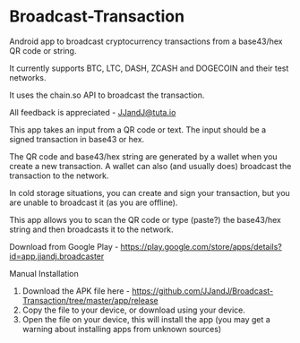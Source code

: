 # Broadcast-Transaction
Android app to broadcast cryptocurrency transactions from a base43/hex QR code or string.

It currently supports BTC, LTC, DASH, ZCASH and DOGECOIN and their test networks.

It uses the chain.so API to broadcast the transaction.

All feedback is appreciated - JJandJ@tuta.io

This app takes an input from a QR code or text. The input should be a signed transaction in base43 or hex.

The QR code and base43/hex string are generated by a wallet when you create a new transaction. A wallet can also (and usually does) broadcast the transaction to the network.

In cold storage situations, you can create and sign your transaction, but you are unable to broadcast it (as you are offline).

This app allows you to scan the QR code or type (paste?) the base43/hex string and then broadcasts it to the network.

Download from Google Play - https://play.google.com/store/apps/details?id=app.jjandj.broadcaster

Manual Installation
1) Download the APK file here - https://github.com/JJandJ/Broadcast-Transaction/tree/master/app/release
2) Copy the file to your device, or download using your device.
3) Open the file on your device, this will install the app (you may get a warning about installing apps from unknown sources)
